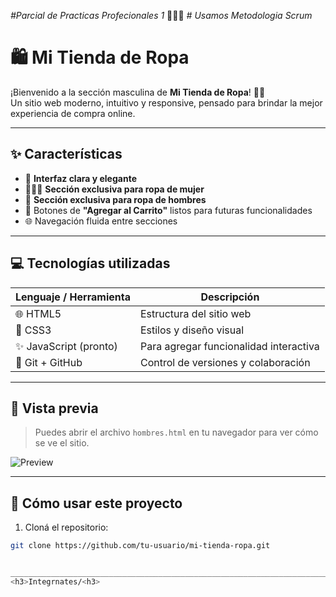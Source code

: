 *#Parcial de Practicas Profecionales 1*
👩🏽‍🔧 *# Usamos Metodologia Scrum*
# 🛍️ Mi Tienda de Ropa

¡Bienvenido a la sección masculina de **Mi Tienda de Ropa**! 👕👖  
Un sitio web moderno, intuitivo y responsive, pensado para brindar la mejor experiencia de compra online.

---

## ✨ Características

- 🎯 **Interfaz clara y elegante**
- 👩🏻‍🦰 **Sección exclusiva para ropa de mujer**
- 🧥 **Sección exclusiva para ropa de hombres**
- 🛒 Botones de **"Agregar al Carrito"** listos para futuras funcionalidades
- 🌐 Navegación fluida entre secciones

---

## 💻 Tecnologías utilizadas

| Lenguaje / Herramienta | Descripción |
|------------------------|-------------|
| 🌐 HTML5               | Estructura del sitio web |
| 🎨 CSS3                | Estilos y diseño visual |
| ✨ JavaScript (pronto) | Para agregar funcionalidad interactiva |
| 📁 Git + GitHub        | Control de versiones y colaboración |

---

## 📸 Vista previa

> Puedes abrir el archivo `hombres.html` en tu navegador para ver cómo se ve el sitio.

![Preview](camisa-hombre.jpg)

---

## 🚀 Cómo usar este proyecto

1. Cloná el repositorio:

```bash
git clone https://github.com/tu-usuario/mi-tienda-ropa.git


______________________________________________________________________________________________________________________________
<h3>Integrnates/<h3>
